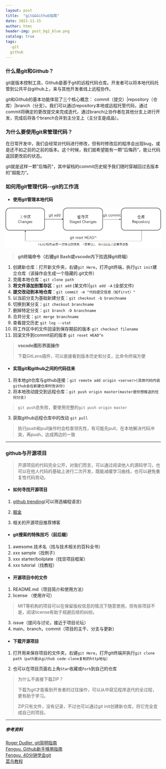 ```yaml
---
layout: post
title:  "git&&Github指南"
date: 2021-11-15
author: htmc
header-img: post_bg1_blue.png
catalog: true
tags: 
  -git
  github
---
```


### 什么是git和Github？

git是版本控制工具，Github是基于git的远程代码仓库。开发者可以将本地代码托管到公共平台github上，来与其他开发者线上远程协作。

git和Github的基本功能体现了三个核心概念： commit（提交）|repository（仓库）|branch（分支）。我们可以通过repository本地或远程托管代码，通过commit将确定的更改提交来完成迭代，通过branch让协作者在其他分支上进行开发，完成后将各个branch合并到主分支上（主分支是成品）。



### 为什么要使用git来管理代码？

在日常开发中，我们会经常对代码进行修改，但有时修改后的程序会出现bug，或是还不如之前的之前的版本。这个时候，我们就希望能有一颗”后悔药“，能让代码返回更改前的状态。

git就是这样一颗”后悔药“，其中留档的commit历史赋予我们随时穿越回过去版本的”超能力“。



### 如何用git管理代码--git的工作流

- #### 使用git管理本地代码



![image-20211115113202004](/img/git_flow.png)

> **git终端命令（右键git Bash或vscode内下拉选择git终端）**

1. 创建新仓库：打开新文件夹，右键`git Here`，打开git终端，执行`git init`建立仓库（该操作会生成一个隐藏的.git文件）
2. 克隆本地仓库：`git clone path`
3. **将文件添加到暂存区**：`git add`<file> (某文件)|`git add -A` (全部文件)
4. **提交改动到本地仓库**：`git commit -m "代码提交信息（如first）"`
5. 以当前分支为基础新建分支：`git checkout -b branchname`
6. 切换到某分支：`git checkout branchname`
7. 删掉特定分支：`git branch -D branchname`
8. 合并分支：`git merge branchname`
9. 查看提交历史 `git log --stat`
10. 将工作区中的文件回滚到保存期前的版本 `git checkout filename`
11. 回滚文件到commit前的版本 `git reset HEAD^n`

> **vscode图形界面操作**
>
> 下载GitLens插件，可以直接看到版本历史和分支，比命令终端方便



- #### 实现git和github之间的代码往来

1. 将本地git仓库与github连接：`git remote add origin <server>(具体代码内容github会在新建仓库时告诉你)`
2. 将本地改动提交到远程仓库：`git push origin master(master是你想推送的任何分支)`

> `git push`总失败，要使用完整的`git push origin master`

3. 获取github远程仓库中的改动 `git pull`

> 执行push和pull操作时会检查领先性，有可能先pull，在本地解决代码冲突，再push，达成两边的一致



------------------------

### github与开源项目

> 开源项目的代码完全公开，对我们而言，可以通过阅读他人的源码学习，也可以在他人代码的基础上进行二次开发，既能减缓学习曲线，也可以避免重复性代码劳动。

* #### 如何寻找开源项目

1. [github trending](https://github.com/trending)(可以筛选编程语言)

2. [掘金](https://juejin.cn/)

3. 相关的开源项目推荐博客

* #### git搜索的特殊技巧（前后缀）

1. awesome.技术名（找与技术相关的百科全书）
2. xxx sample（找例子）
3. xxx starter/boilplate（找空项目框架）
4. xxx tutorial（找教程）

* #### 开源项目中的文件

1. README.md（项目简介和使用方法）
2. license （使用许可）

> MIT等机构的项目可以在保留版权信息的情况下随意使用，但有些项目不是，阅读license有助于规避后续的纠纷。

3. issue（提问与讨论，接近于项目论坛）
4. main，branch，commit（项目的主干、分支与更新）

* #### 下载开源项目

1. 打开用来保存项目的文件夹，右键`git Here`，打开git终端并执行`git clone path（path是从github code-clone复制的http地址）`

2. 也可以在项目页面右上角`Star`收藏或`Fork`到自己的仓库

> 为什么不直接下载ZIP？
>
> 下载为git才能看到开发者的过往操作，可以从中窥见程序迭代的全过程，更有助于学习。
>
> ZIP只有文件，没有记录，不过也可以通过git init创建新仓库，将它完全变成自己的项目。



---------------------------------------

##### 参考资料
[Roger Dudler. git简明指南](https://www.runoob.com/manual/git-guide/)     
[Fengyu. Github新手够用指南](https://www.bilibili.com/video/BV1e541137Tc?from=search&seid=11261212184045141491&spm_id_from=333.337.0.0)     
[Fengyu. 40分钟学会git](https://www.bilibili.com/video/BV1db4y1d79C?spm_id_from=333.999.0.0)       
[菜鸟教程](https://www.runoob.com/w3cnote/git-guide.html)

